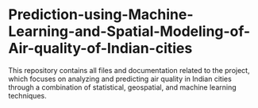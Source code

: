 # Prediction-using-Machine-Learning-and-Spatial-Modeling-of-Air-quality-of-Indian-cities
This repository contains all files and documentation related to the project, which focuses on analyzing and predicting air quality in Indian cities through a combination of statistical, geospatial, and machine learning techniques.
